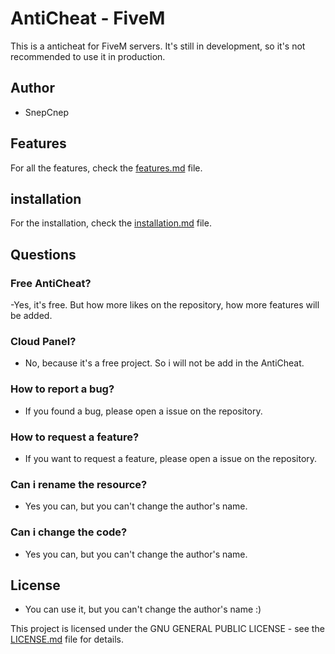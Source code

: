 # AntiCheat - FiveM
This is a anticheat for FiveM servers. It's still in development, so it's not recommended to use it in production.

## Author 
- SnepCnep

## Features
For all the features, check the [features.md](features.md) file.

## installation
For the installation, check the [installation.md](installation.md) file.


## Questions

### Free AntiCheat?
-Yes, it's free. But how more likes on the repository, how more features will be added.

### Cloud Panel?
- No, because it's a free project. So i will not be add in the AntiCheat.

### How to report a bug?
- If you found a bug, please open a issue on the repository.

### How to request a feature?
- If you want to request a feature, please open a issue on the repository.

### Can i rename the resource?
- Yes you can, but you can't change the author's name.

### Can i change the code?
- Yes you can, but you can't change the author's name.



## License
- You can use it, but you can't change the author's name :)

This project is licensed under the GNU GENERAL PUBLIC LICENSE - see the [LICENSE.md](LICENSE.md) file for details.

